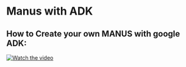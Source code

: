 # Manus with ADK

## How to Create your own MANUS with google ADK:

[![Watch the video](https://www.gstatic.com/youtube/img/branding/youtubelogo/svg/youtubelogo.svg)](https://youtu.be/GjdZMIECpio)



